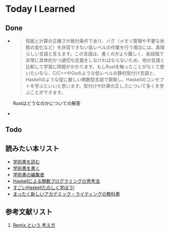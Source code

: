 # Today I Learned

## Done
- >性能と計算の正確さが絶対条件であり、バグ（メモリ管理や不要な状態の変化など）を許容できない低レベルの作業を行う場合には、素晴らしい言語と言えます。この言語は、書くのがより難しく、各段階で非常に具体的かつ適切な定義をしなければならないため、他の言語と比較して学習に時間がかかります。もしRustを触ったことがなくて使いたいなら、C/C++やGoのような低レベルの静的型付け言語と、Haskellのような型に厳しい関数型言語で開発し、Haskellのコンセプトを学ぶといいと思います。型付けや計算の正しさについて多くを学ぶことができます。
  
  Rustはどうなのかについての解答

- 


## Todo

## 読みたい本リスト
- [学術書を読む](https://amzn.asia/d/1tMhWzf)
- [学術書を書く](https://amzn.asia/d/gkWs48H)
- [学術書の編集者](https://amzn.asia/d/iz1zdBQ)
- [Haskellによる関数プログラミングの思考法](https://amzn.asia/d/3nhy89U)
- [すごいHaskellたのしく学ぼう!](https://amzn.asia/d/5IWcyIn)
- [まったく新しいアカデミック・ライティングの教科書](https://amzn.asia/d/b982LCg)

## 参考文献リスト
1. [Remix という 考え方](https://zenn.dev/gaudiy_blog/articles/fbd06ca2cc3b86)